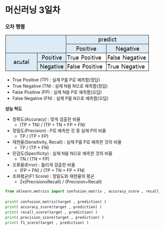 # 머신러닝 3일차

### 오차 행렬

![](ML_img\confusion_martix.PNG)

- True Positive (TP) : 실제 P를 P로 예측함(정답) 
- True Negative (TN) : 실제 N을 N으로 예측함(정답)
- False Positive (FP) : 실제 N을 P로 예측함(오답)
- False Negative (FN) : 실제 P를 N으로 예측함(오답)

**성능 척도**

- 정확도(Accuracy) : 맞게 검출한 비율
  - (TP + TN) / (TP + TN + FP + FN) 
- 정밀도(Precision) : P로 예측한 것 중 실제 P의 비율
  - TP / (TP + FP) 
- 재현율(Sensitivity, Recall) : 실제 P를 P로 예측한 것의 비율
  - TP / (TP + FN) 
- 민감도(Specificity) : 실제 N을 N으로 예측한 것의 비율
  - TN / (TN + FP) 
- 오류율(Error) : 틀리게 검출한 비율
  - (FP + FN) / (TP + TN + FP + FN) 
- 조화평균(F1 Score) : 정밀도와 재현율의 평균
  - 2x(PrecisionxRecall) / (Precision+Recall)



```python
from sklearn.metrics import confusion_matrix , accuracy_score , recall_score , precision_score , f1_score

print( confusion_matrix(target , prediction) )
print( accuracy_score(target , prediction) )
print( recall_score(target , prediction) )
print( precision_score(target , prediction) )
print( f1_score(target , prediction) )
```

